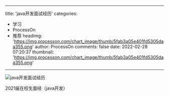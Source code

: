 
---
title: 'java开发面试经历'
categories: 
 - 学习
 - ProcessOn
 - 推荐
headimg: 'https://img.processon.com/chart_image/thumb/5fab3a05e401fd5305daa355.png'
author: ProcessOn
comments: false
date: 2022-02-28 07:20:37
thumbnail: 'https://img.processon.com/chart_image/thumb/5fab3a05e401fd5305daa355.png'
---

<div>   
<img class="thumb" alt="java开发面试经历" src="https://img.processon.com/chart_image/thumb/5fab3a05e401fd5305daa355.png" referrerpolicy="no-referrer">
<p>2021届在校生面经（java开发）</p>  
</div>
            
